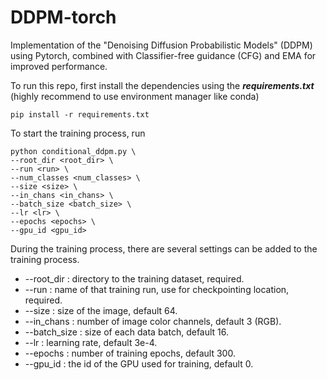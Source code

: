 # DDPM-torch
Implementation of the "Denoising Diffusion Probabilistic Models" (DDPM) using Pytorch, combined with Classifier-free guidance (CFG) and EMA for improved performance.

To run this repo, first install the dependencies using the ***requirements.txt*** (highly recommend to use environment manager like conda)
```
pip install -r requirements.txt
```

To start the training process, run
```
python conditional_ddpm.py \
--root_dir <root_dir> \
--run <run> \
--num_classes <num_classes> \
--size <size> \
--in_chans <in_chans> \
--batch_size <batch_size> \
--lr <lr> \
--epochs <epochs> \
--gpu_id <gpu_id>
```
During the training process, there are several settings can be added to the training process.
- --root_dir : directory to the training dataset, required.
- --run : name of that training run, use for checkpointing location, required.
- --size : size of the image, default 64.
- --in_chans : number of image color channels, default 3 (RGB).
- --batch_size : size of each data batch, default 16.
- --lr : learning rate, default 3e-4.
- --epochs : number of training epochs, default 300.
- --gpu_id : the id of the GPU used for training, default 0.
